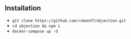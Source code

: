 ## Installation
- `git clone https://github.com/romanV7/objection.git`
- `cd objection && npm i`
- `docker-compose up -d`
